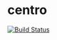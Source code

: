 centro
======
[![Build Status](https://travis-ci.org/nicolasmccurdy/centro.png?branch=master)](https://travis-ci.org/nicolasmccurdy/centro)
